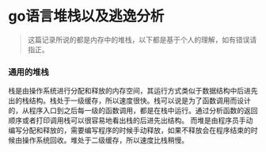 # go语言堆栈以及逃逸分析

> 这篇记录所说的都是内存中的堆栈，以下都是基于个人的理解，如有错误请指正。

### 通用的堆栈
栈是由操作系统进行分配和释放的内存空间，其运行方式类似于数据结构中后进先出的栈结构。栈处于一级缓存，所以速度很快。栈可以说是为了函数调用而设计的，从程序入口到之后每一级的函数调用，都是在栈中运行。通过分析函数的返回顺序或者打印调用栈可以很容易地看出栈的后进先出结构。
而堆是由程序员手动编写分配和释放的，需要编写程序的时候手动释放，如果不释放会在程序结束的时候由操作系统回收。堆处于二级缓存，所以速度比栈稍慢。
